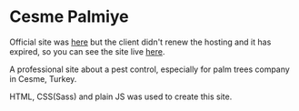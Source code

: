 # Cesme Palmiye

Official site was [here](http://cesmepalmiyeilaclama.com/) but the client didn't renew the hosting and it has expired, so you can see the site live [here](https://cesmepalmiye.netlify.app/).

A professional site about a pest control, especially for palm trees company in Cesme, Turkey.

HTML, CSS(Sass) and plain JS was used to create this site.
